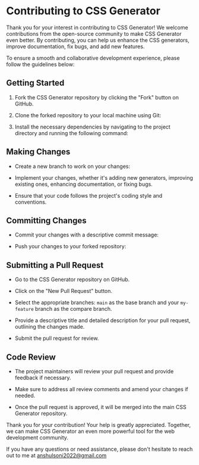 # Contributing to CSS Generator

Thank you for your interest in contributing to CSS Generator! We welcome contributions from the open-source community to make CSS Generator even better. By contributing, you can help us enhance the CSS generators, improve documentation, fix bugs, and add new features.

To ensure a smooth and collaborative development experience, please follow the guidelines below:

## Getting Started

1. Fork the CSS Generator repository by clicking the "Fork" button on GitHub.

2. Clone the forked repository to your local machine using Git:

3. Install the necessary dependencies by navigating to the project directory and running the following command:


## Making Changes

- Create a new branch to work on your changes:


- Implement your changes, whether it's adding new generators, improving existing ones, enhancing documentation, or fixing bugs.

- Ensure that your code follows the project's coding style and conventions.

## Committing Changes

- Commit your changes with a descriptive commit message:

- Push your changes to your forked repository:


## Submitting a Pull Request

- Go to the CSS Generator repository on GitHub.

- Click on the "New Pull Request" button.

- Select the appropriate branches: `main` as the base branch and your `my-feature` branch as the compare branch.

- Provide a descriptive title and detailed description for your pull request, outlining the changes made.

- Submit the pull request for review.

## Code Review

- The project maintainers will review your pull request and provide feedback if necessary.

- Make sure to address all review comments and amend your changes if needed.

- Once the pull request is approved, it will be merged into the main CSS Generator repository.

Thank you for your contribution! Your help is greatly appreciated. Together, we can make CSS Generator an even more powerful tool for the web development community.

If you have any questions or need assistance, please don't hesitate to reach out to me at anshulsoni2022@gmail.com


